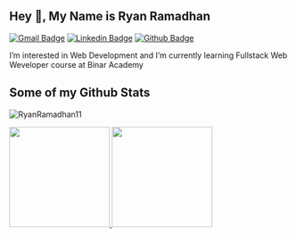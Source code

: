## Hey 👋, My Name is Ryan Ramadhan
[![Gmail Badge](https://img.shields.io/badge/-ramadhanryan676@gmail.com-c14438?style=flat&logo=Gmail&logoColor=white&link=mailto:ramadhanryan676@gmail.com)](mailto:ramadhanryan676@gmail.com) 
[![Linkedin Badge](https://img.shields.io/badge/-RyanRamadhan-0072b1?style=flat&logo=Linkedin&logoColor=white&link=https://www.linkedin.com/in/ryan-ramadhan-17118b222/)](https://www.linkedin.com/in/ryan-ramadhan-17118b222/) [![Github Badge](https://img.shields.io/badge/-RyanRamadhan11-grey?style=flat&logo=github&logoColor=white&link=https://github.com/RyanRamadhan11/)](https://www.github.com/RyanRamadhan11/)

<p align='left'>I’m interested in Web Development and
I’m currently learning Fullstack Web Weveloper course at Binar Academy</p>

## Some of my Github Stats
<p align=left> 
  <img src=https://komarev.com/ghpvc/?username=RyanRamadhan11 alt=RyanRamadhan11 /> </p>

<p align="left">
<a href="https://github.com/RyanRamadhan11">
  <img height="180em" src="https://github-readme-stats-eight-theta.vercel.app/api?username=RyanRamadhan11&show_icons=true&theme=algolia&include_all_commits=true&count_private=true"/>
  <img height="180em" src="https://github-readme-stats-eight-theta.vercel.app/api/top-langs/?username=RyanRamadhan11&layout=compact&langs_count=8&theme=algolia"/>
</a>
</p>
